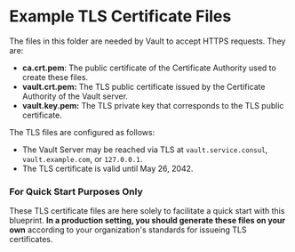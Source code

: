 # Example TLS Certificate Files

The files in this folder are needed by Vault to accept HTTPS requests. They are:

- **ca.crt.pem**: The public certificate of the Certificate Authority used to create these files.
- **vault.crt.pem:** The TLS public certificate issued by the Certificate Authority of the Vault server.
- **vault.key.pem:** The TLS private key that corresponds to the TLS public certificate.

The TLS files are configured as follows:

- The Vault Server may be reached via TLS at `vault.service.consul`, `vault.example.com`, or `127.0.0.1`.
- The TLS certificate is valid until May 26, 2042.

### For Quick Start Purposes Only

These TLS certificate files are here solely to facilitate a quick start with this blueprint. **In a production setting, 
you should generate these files on your own** according to your organization's standards for issueing TLS certificates.  